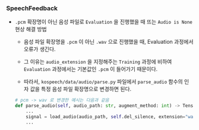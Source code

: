 ### SpeechFeedback

- `.pcm` 확장명이 아닌 음성 파일로 `Evaluation` 을 진행했을 때 뜨는 `Audio is None` 현상 해결 방법

  - 음성 파일 확장명을 `.pcm` 이 아닌 `.wav` 으로 진행했을 때, Evaluation 과정에서 오류가 생긴다.

  - 그 이유는 `audio_extension` 을 지정해주는 `Training` 과정에 비하여 `Evaluation` 과정에서는 기본값인 `.pcm` 이 들어가기 때문이다.

  - 따라서, `kospeech/data/audio/parse.py` 파일에서 `parse_audio` 함수의 인자 값을 특정 음성 파일 확장명으로 변경하면 된다.
 
  ```python
  # pcm -> wav 로 변경한 예시는 다음과 같음
  def parse_audio(self, audio_path: str, augment_method: int) -> Tensor:
      ...
      signal = load_audio(audio_path, self.del_silence, extension="wav")
      ...
  ```
  
